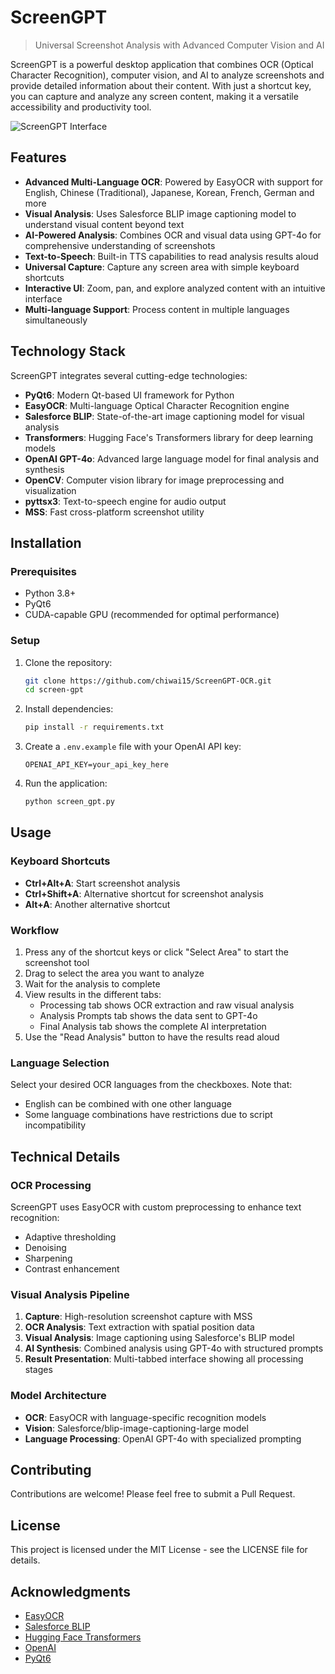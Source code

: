 # ScreenGPT

> Universal Screenshot Analysis with Advanced Computer Vision and AI

ScreenGPT is a powerful desktop application that combines OCR (Optical Character Recognition), computer vision, and AI to analyze screenshots and provide detailed information about their content. With just a shortcut key, you can capture and analyze any screen content, making it a versatile accessibility and productivity tool.

![ScreenGPT Interface]([https://github.com/Chiwai15/ScreenGPT-OCR/blob/main/assets/screen-gpt-home.jpg])

## Features

- **Advanced Multi-Language OCR**: Powered by EasyOCR with support for English, Chinese (Traditional), Japanese, Korean, French, German and more
- **Visual Analysis**: Uses Salesforce BLIP image captioning model to understand visual content beyond text
- **AI-Powered Analysis**: Combines OCR and visual data using GPT-4o for comprehensive understanding of screenshots
- **Text-to-Speech**: Built-in TTS capabilities to read analysis results aloud
- **Universal Capture**: Capture any screen area with simple keyboard shortcuts
- **Interactive UI**: Zoom, pan, and explore analyzed content with an intuitive interface
- **Multi-language Support**: Process content in multiple languages simultaneously

## Technology Stack

ScreenGPT integrates several cutting-edge technologies:

- **PyQt6**: Modern Qt-based UI framework for Python
- **EasyOCR**: Multi-language Optical Character Recognition engine
- **Salesforce BLIP**: State-of-the-art image captioning model for visual analysis
- **Transformers**: Hugging Face's Transformers library for deep learning models
- **OpenAI GPT-4o**: Advanced large language model for final analysis and synthesis
- **OpenCV**: Computer vision library for image preprocessing and visualization
- **pyttsx3**: Text-to-speech engine for audio output
- **MSS**: Fast cross-platform screenshot utility

## Installation

### Prerequisites

- Python 3.8+
- PyQt6
- CUDA-capable GPU (recommended for optimal performance)

### Setup

1. Clone the repository:
   ```bash
   git clone https://github.com/chiwai15/ScreenGPT-OCR.git
   cd screen-gpt
   ```

2. Install dependencies:
   ```bash
   pip install -r requirements.txt
   ```

3. Create a `.env.example` file with your OpenAI API key:
   ```
   OPENAI_API_KEY=your_api_key_here
   ```

4. Run the application:
   ```bash
   python screen_gpt.py
   ```

## Usage

### Keyboard Shortcuts

- **Ctrl+Alt+A**: Start screenshot analysis
- **Ctrl+Shift+A**: Alternative shortcut for screenshot analysis
- **Alt+A**: Another alternative shortcut

### Workflow

1. Press any of the shortcut keys or click "Select Area" to start the screenshot tool
2. Drag to select the area you want to analyze
3. Wait for the analysis to complete
4. View results in the different tabs:
   - Processing tab shows OCR extraction and raw visual analysis
   - Analysis Prompts tab shows the data sent to GPT-4o
   - Final Analysis tab shows the complete AI interpretation
5. Use the "Read Analysis" button to have the results read aloud

### Language Selection

Select your desired OCR languages from the checkboxes. Note that:
- English can be combined with one other language
- Some language combinations have restrictions due to script incompatibility

## Technical Details

### OCR Processing

ScreenGPT uses EasyOCR with custom preprocessing to enhance text recognition:
- Adaptive thresholding
- Denoising
- Sharpening
- Contrast enhancement

### Visual Analysis Pipeline

1. **Capture**: High-resolution screenshot capture with MSS
2. **OCR Analysis**: Text extraction with spatial position data
3. **Visual Analysis**: Image captioning using Salesforce's BLIP model
4. **AI Synthesis**: Combined analysis using GPT-4o with structured prompts
5. **Result Presentation**: Multi-tabbed interface showing all processing stages

### Model Architecture

- **OCR**: EasyOCR with language-specific recognition models
- **Vision**: Salesforce/blip-image-captioning-large model
- **Language Processing**: OpenAI GPT-4o with specialized prompting

## Contributing

Contributions are welcome! Please feel free to submit a Pull Request.

## License

This project is licensed under the MIT License - see the LICENSE file for details.

## Acknowledgments

- [EasyOCR](https://github.com/JaidedAI/EasyOCR)
- [Salesforce BLIP](https://github.com/salesforce/BLIP)
- [Hugging Face Transformers](https://github.com/huggingface/transformers)
- [OpenAI](https://openai.com/)
- [PyQt6](https://www.riverbankcomputing.com/software/pyqt/)
